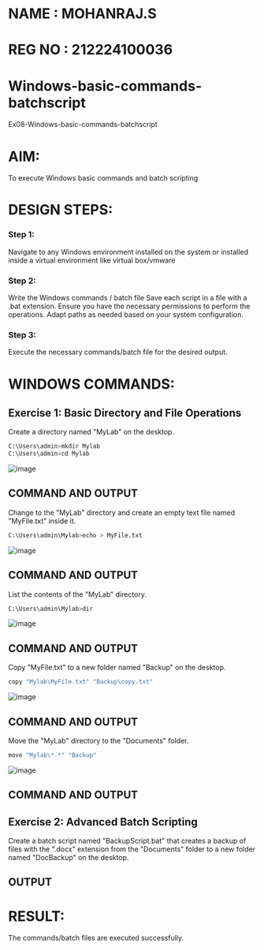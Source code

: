 # NAME : MOHANRAJ.S
# REG NO : 212224100036
# Windows-basic-commands-batchscript
Ex08-Windows-basic-commands-batchscript

# AIM:
To execute Windows basic commands and batch scripting

# DESIGN STEPS:

### Step 1:

Navigate to any Windows environment installed on the system or installed inside a virtual environment like virtual box/vmware 

### Step 2:

Write the Windows commands / batch file
Save each script in a file with a .bat extension.
Ensure you have the necessary permissions to perform the operations.
Adapt paths as needed based on your system configuration.
### Step 3:

Execute the necessary commands/batch file for the desired output. 




# WINDOWS COMMANDS:
## Exercise 1: Basic Directory and File Operations
Create a directory named "MyLab" on the desktop.

~~~bash
C:\Users\admin>mkdir Mylab
C:\Users\admin>cd Mylab
~~~
![image](https://github.com/user-attachments/assets/c88a8c66-5573-4d17-9703-7d1b2711854b)

## COMMAND AND OUTPUT
Change to the "MyLab" directory and create an empty text file named "MyFile.txt" inside it.

~~~bash
C:\Users\admin\Mylab>echo > MyFile.txt
~~~
![image](https://github.com/user-attachments/assets/dc45ebae-a660-407d-8374-ed8a964b0ab3)

## COMMAND AND OUTPUT

List the contents of the "MyLab" directory.
~~~bash
C:\Users\admin\Mylab>dir
~~~
![image](https://github.com/user-attachments/assets/3cc0ec96-3f7a-4fd6-ac5a-5e4c5b76f886)

## COMMAND AND OUTPUT

Copy "MyFile.txt" to a new folder named "Backup" on the desktop.
~~~bash
copy "Mylab\MyFile.txt" "Backup\copy.txt"
~~~
![image](https://github.com/user-attachments/assets/0736563d-a3c1-4cb2-9de4-bafca42878f8)

## COMMAND AND OUTPUT

Move the "MyLab" directory to the "Documents" folder.
~~~bash
move "Mylab\*.*" "Backup"
~~~
![image](https://github.com/user-attachments/assets/5a6b48e1-65ca-4f4a-b1ca-fff09b571fe4)

## COMMAND AND OUTPUT

## Exercise 2: Advanced Batch Scripting
Create a batch script named "BackupScript.bat" that creates a backup of files with the ".docx" extension from the "Documents" folder to a new folder named "DocBackup" on the desktop.







## OUTPUT





# RESULT:
The commands/batch files are executed successfully.

